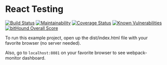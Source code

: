 # React Testing
[![Build Status](https://travis-ci.org/kukiron/react-testing.svg?branch=master)](https://travis-ci.org/kukiron/react-testing) [![Maintainability](https://api.codeclimate.com/v1/badges/8aeffd3e57cf4fd7f318/maintainability)](https://codeclimate.com/github/kukiron/react-testing/maintainability) [![Coverage Status](https://coveralls.io/repos/github/kukiron/react-testing/badge.svg?branch=master)](https://coveralls.io/github/kukiron/react-testing?branch=master) [![Known Vulnerabilities](https://snyk.io/test/github/kukiron/react-testing/badge.svg)](https://snyk.io/test/github/kukiron/react-testing) [![bitHound Overall Score](https://www.bithound.io/github/kukiron/react-testing/badges/score.svg)](https://www.bithound.io/github/kukiron/react-testing)

To run this example project, open up the dist/index.html file with your favorite browser (no server needed).

Also, go to ```localhost:8081``` on your favorite browser to see webpack-monitor dashboard.
